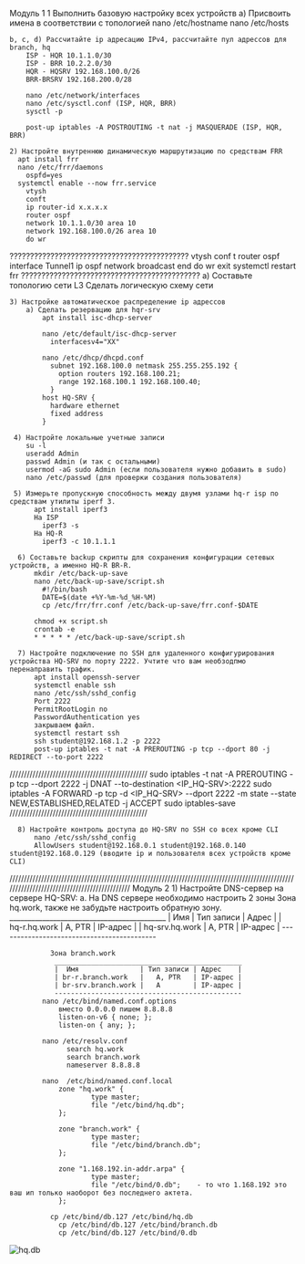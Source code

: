 Модуль 1
  1 Выполнить базовую настройку всех устройств
    а) Присвоить имена в соответствии с топологией
      nano /etc/hostname
      nano /etc/hosts

    b, c, d) Рассчитайте ip адресацию IPv4, рассчитайте пул адрессов для branch, hq
        ISP - HQR 10.1.1.0/30
        ISP - BRR 10.2.2.0/30
        HQR - HQSRV 192.168.100.0/26
        BRR-BRSRV 192.168.200.0/28

        nano /etc/network/interfaces
        nano /etc/sysctl.conf (ISP, HQR, BRR)
        sysctl -p
      
        post-up iptables -A POSTROUTING -t nat -j MASQUERADE (ISP, HQR, BRR)

    2) Настройте внутреннюю динамическую маршрутизацию по средствам FRR
      apt install frr
      nano /etc/frr/daemons
        ospfd=yes
      systemctl enable --now frr.service
        vtysh
        conft
        ip router-id x.x.x.x
        router ospf
        network 10.1.1.0/30 area 10
        network 192.168.100.0/26 area 10
        do wr
????????????????????????????????????????????
vtysh
conf t
router ospf
interface Tunnel1
ip ospf network broadcast 
end
do wr
exit
systemctl restart frr
????????????????????????????????????????????
      a) Составьте топологию сети L3
          Сделать логическую схему сети

    3) Настройке автоматическое распределение ip адрессов
        а) Сделать резервацию для hqr-srv 
            apt install isc-dhcp-server
            
            nano /etc/default/isc-dhcp-server
              interfacesv4="XX"

            nano /etc/dhcp/dhcpd.conf
              subnet 192.168.100.0 netmask 255.255.255.192 {
                option routers 192.168.100.21;
                range 192.168.100.1 192.168.100.40;
              }
            host HQ-SRV {
              hardware ethernet
              fixed address
            }

     4) Настройте локальные учетные записи
        su -l 
        useradd Admin 
        passwd Admin (и так с остальными) 
        usermod -aG sudo Admin (если пользователя нужно добавить в sudo) 
        nano /etc/passwd (для проверки создания пользователя)

     5) Измерьте пропускную способность между двумя узлами hq-r isp по средствам утилиты iperf 3.
          apt install iperf3
          На ISP
            iperf3 -s
          На HQ-R
            iperf3 -c 10.1.1.1

      6) Составьте backup скрипты для сохранения конфигурации сетевых устройств, а именно HQ-R BR-R.
          mkdir /etc/back-up-save
          nano /etc/back-up-save/script.sh
            #!/bin/bash
            DATE=$(date +%Y-%m-%d_%H-%M)
            cp /etc/frr/frr.conf /etc/back-up-save/frr.conf-$DATE
         
          chmod +x script.sh
          crontab -e
          * * * * * /etc/back-up-save/script.sh

      7) Настройте подключение по SSH для удаленного конфигурирования устройства HQ-SRV по порту 2222. Учтите что вам необзодпмо перенаправить трафик.
          apt install openssh-server
          systemctl enable ssh
          nano /etc/ssh/sshd_config
          Port 2222
          PermitRootLogin no
          PasswordAuthentication yes
          закрываем файл.
          systemctl restart ssh
          ssh student@192.168.1.2 -p 2222
          post-up iptables -t nat -A PREROUTING -p tcp --dport 80 -j REDIRECT --to-port 2222
////////////////////////////////////////////////
sudo iptables -t nat -A PREROUTING -p tcp --dport 2222 -j DNAT --to-destination <IP_HQ-SRV>:2222
sudo iptables -A FORWARD -p tcp -d <IP_HQ-SRV> --dport 2222 -m state --state NEW,ESTABLISHED,RELATED -j ACCEPT
sudo iptables-save
////////////////////////////////////////////////

      8) Настройте контроль доступа до HQ-SRV по SSH со всех кроме CLI
          nano /etc/ssh/sshd_config
          AllowUsers student@192.168.0.1 student@192.168.0.140 student@192.168.0.129 (вводите ip и пользователя всех устройств кроме CLI)   


/////////////////////////////////////////////////////////////////////////////////////////////////////////////////////////////////////////////
Модуль 2
      1) Настройте DNS-сервер на сервере HQ-SRV:
            а. На DNS сервере необходимо настроить 2 зоны
               Зона hq.work, также не забудьте настроить обратную зону.
               ___________________________________________
               |  Имя            | Тип записи | Адрес    |
               | hq-r.hq.work    |   A, PTR   | IP-адрес |
               | hq-srv.hq.work  |   A, PTR   | IP-адрес |
               -------------------------------------------

              3oнa branch.work
               ______________________________________________
               |  Имя               | Тип записи | Адрес    |
               | br-r.branch.work   |   A, PTR   | IP-адрес |
               | br-srv.branch.work |   A        | IP-адрес |
               ----------------------------------------------
            nano /etc/bind/named.conf.options
                вместо 0.0.0.0 пишем 8.8.8.8
                listen-on-v6 { none; };
                listen-on { any; };

            nano /etc/resolv.conf
                  search hq.work 
                  search branch.work
                  nameserver 8.8.8.8

            nano  /etc/bind/named.conf.local
                zone "hq.work" {
	                    type master;
	                    file "/etc/bind/hq.db";
                };

                zone "branch.work" {
	                    type master;
	                    file "/etc/bind/branch.db";
                };

                zone "1.168.192.in-addr.arpa" {
	                    type master;
	                    file "/etc/bind/0.db";    - то что 1.168.192 это ваш ип только наоборот без последнего актета.
                };

              cp /etc/bind/db.127 /etc/bind/hq.db
            	cp /etc/bind/db.127 /etc/bind/branch.db
            	cp /etc/bind/db.127 /etc/bind/0.db

![hq.db](https://i.imgur.com/kr0I2jk.png)
              

              
